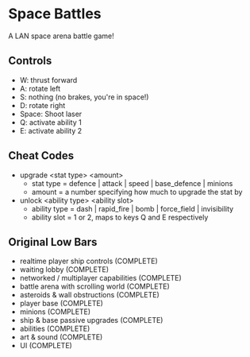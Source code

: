 # Space Battles
A LAN space arena battle game!
##  Controls
- W: thrust forward
- A: rotate left
- S: nothing (no brakes, you're in space!)
- D: rotate right
- Space: Shoot laser
- Q: activate ability 1
- E: activate ability 2
## Cheat Codes
- upgrade \<stat type\> \<amount\>
  - stat type = defence | attack | speed | base_defence | minions
  - amount = a number specifying how much to upgrade the stat by
- unlock \<ability type\> \<ability slot\>
  - ability type = dash | rapid_fire | bomb | force_field | invisibility
  - ability slot = 1 or 2, maps to keys Q and E respectively
## Original Low Bars
- realtime player ship controls (COMPLETE)
- waiting lobby (COMPLETE)
- networked / multiplayer capabilities (COMPLETE)
- battle arena with scrolling world (COMPLETE)
- asteroids & wall obstructions (COMPLETE)
- player base (COMPLETE)
- minions (COMPLETE)
- ship & base passive upgrades (COMPLETE)
- abilities (COMPLETE)
- art & sound (COMPLETE)
- UI (COMPLETE)
